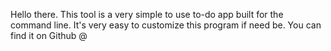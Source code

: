 Hello there. This tool is a very simple to use to-do app built for the command line. It's very easy to customize this program if need be. You can find it on Github @  